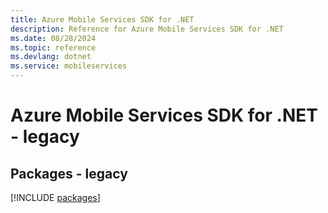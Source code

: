 ```yaml
---
title: Azure Mobile Services SDK for .NET
description: Reference for Azure Mobile Services SDK for .NET
ms.date: 08/28/2024
ms.topic: reference
ms.devlang: dotnet
ms.service: mobileservices
---
```

# Azure Mobile Services SDK for .NET - legacy
## Packages - legacy
[!INCLUDE [packages](mobile-services-index.md)]